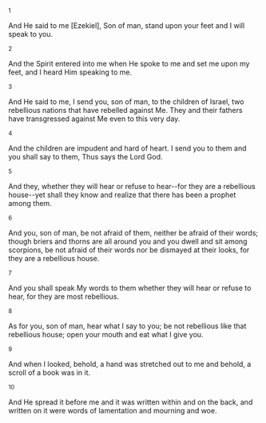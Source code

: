<sup>1</sup> 

And He said to me [Ezekiel], Son of man, stand upon your feet and I will speak to you. 

<sup>2</sup> 

And the Spirit entered into me when He spoke to me and set me upon my feet, and I heard Him speaking to me. 

<sup>3</sup> 

And He said to me, I send you, son of man, to the children of Israel, two rebellious nations that have rebelled against Me. They and their fathers have transgressed against Me even to this very day. 

<sup>4</sup> 

And the children are impudent and hard of heart. I send you to them and you shall say to them, Thus says the Lord God. 

<sup>5</sup> 

And they, whether they will hear or refuse to hear--for they are a rebellious house--yet shall they know and realize that there has been a prophet among them. 

<sup>6</sup> 

And you, son of man, be not afraid of them, neither be afraid of their words; though briers and thorns are all around you and you dwell and sit among scorpions, be not afraid of their words nor be dismayed at their looks, for they are a rebellious house. 

<sup>7</sup> 

And you shall speak My words to them whether they will hear or refuse to hear, for they are most rebellious. 

<sup>8</sup> 

As for you, son of man, hear what I say to you; be not rebellious like that rebellious house; open your mouth and eat what I give you. 

<sup>9</sup> 

And when I looked, behold, a hand was stretched out to me and behold, a scroll of a book was in it. 

<sup>10</sup> 

And He spread it before me and it was written within and on the back, and written on it were words of lamentation and mourning and woe.